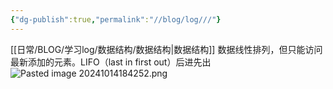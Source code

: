```yaml
---
{"dg-publish":true,"permalink":"//blog/log///"}
---
```


[[日常/BLOG/学习log/数据结构/数据结构\|数据结构]]
数据线性排列，但只能访问最新添加的元素。LIFO（last in first out）后进先出
![Pasted image 20241014184252.png](/img/user/Pasted%20image%2020241014184252.png)

